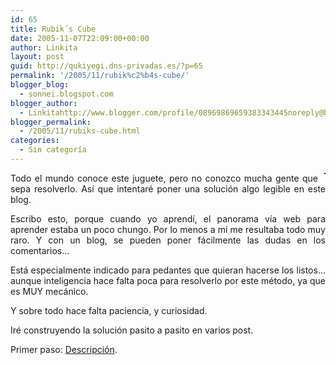 ```yaml
---
id: 65
title: Rubik´s Cube
date: 2005-11-07T22:09:00+00:00
author: Linkita
layout: post
guid: http://qukiyegi.dns-privadas.es/?p=65
permalink: '/2005/11/rubik%c2%b4s-cube/'
blogger_blog:
  - sonnei.blogspot.com
blogger_author:
  - Linkitahttp://www.blogger.com/profile/08969869659383343445noreply@blogger.com
blogger_permalink:
  - /2005/11/rubiks-cube.html
categories:
  - Sin categoría
---
```

<div style="text-align: justify;">
  <a onblur="try {parent.deselectBloggerImageGracefully();} catch(e) {}" href="http://photos1.blogger.com/blogger/3621/1164/1600/armado.jpg"><img style="margin: 0pt 0pt 10px 10px; float: right; cursor: pointer;" src="http://photos1.blogger.com/blogger/3621/1164/200/armado.jpg" alt="" border="1" /></a>Todo el mundo conoce este juguete, pero no conozco mucha gente que sepa resolverlo. Así que intentaré poner una solución algo legible en este blog.</p> 
  
  <p>
    Escribo esto, porque cuando yo aprendí, el panorama vía web para aprender estaba un poco chungo. Por lo menos a mí me resultaba todo muy raro. Y con un blog, se pueden poner fácilmente las dudas en los comentarios&#8230;
  </p>
  
  <p>
    Está especialmente indicado para pedantes que quieran hacerse los listos&#8230; aunque inteligencia hace falta poca para resolverlo por este método, ya que es MUY mecánico.
  </p>
  
  <p>
    Y sobre todo hace falta paciencia, y curiosidad.
  </p>
  
  <p>
    Iré construyendo la solución pasito a pasito en varios post.
  </p>
  
  <p>
    Primer paso: <a href="http://sonnei.blogspot.com/2005/11/rubik-descripcin.html">Descripción</a>.
  </p>
</div>